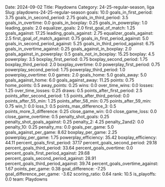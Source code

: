 Date: 2024-09-02
Title: Playdowns
Category: 24-25-regular-season, liga
Slug: playdowns-24-25-regular-season
goals: 10.0
goals_in_first_period: 3.75
goals_in_second_period: 2.75
goals_in_third_period: 3.5
goals_in_overtime: 0.0
goals_in_boxplay: 0.25
goals_in_powerplay: 1.0
leading_goals: 2.0
equalizer_goals: 2.0
first_goal_of_match: 1.25
goals_against: 17.25
leading_goals_against: 2.75
equalizer_goals_against: 2.5
first_goal_of_match_against: 0.75
goals_in_first_period_against: 5.0
goals_in_second_period_against: 5.25
goals_in_third_period_against: 6.75
goals_in_overtime_against: 0.25
goals_against_in_boxplay: 2.0
goals_against_in_powerplay: 0.5
goals_not_in_boxplay: 15.25
boxplay: 4.5
powerplay: 3.5
boxplay_first_period: 0.75
boxplay_second_period: 1.75
boxplay_third_period: 2.0
boxplay_overtime: 0.0
powerplay_first_period: 0.75
powerplay_second_period: 1.75
powerplay_third_period: 1.0
powerplay_overtime: 0.0
games: 2.0
goals_home: 5.0
goals_away: 5.0
goals_against_home: 6.0
goals_against_away: 11.25
points: 0.75
home_points: 0.5
away_points: 0.25
wins: 0.0
over_time_wins: 0.0
losses: 1.25
over_time_losses: 0.25
draws: 0.5
points_after_first_period: 2.5
points_after_second_period: 1.5
points_after_third_period: 0.0
points_after_55_min: 1.25
points_after_58_min: 0.75
points_after_59_min: 0.75
win_1: 0.0
loss_1: 0.5
points_max_difference_3: 0.5
points_more_3_difference: 0.25
close_game_win: 0.0
close_game_loss: 0.0
close_game_overtime: 0.5
penalty_shot_goals: 0.25
penalty_shot_goals_against: 0.25
penalty_2: 4.25
penalty_2and2: 0.0
penalty_10: 0.25
penalty_ms: 0.0
goals_per_game: 5.0
goals_against_per_game: 8.62
boxplay_per_game: 2.25
powerplay_per_game: 1.75
powerplay_efficiency: 35.42
boxplay_efficiency: 44.11
percent_goals_first_period: 37.17
percent_goals_second_period: 29.18
percent_goals_third_period: 33.64
percent_goals_overtime: 0.0
percent_goals_first_period_against: 29.68
percent_goals_second_period_against: 28.91
percent_goals_third_period_against: 39.74
percent_goals_overtime_against: 1.67
points_per_game: 0.38
goal_difference: -7.25
goal_difference_per_game: -3.62
scoring_ratio: 0.64
rank: 10.5
is_playoffs: 0.0
team: Playdowns
